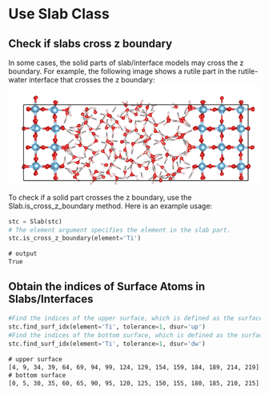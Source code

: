 # Use Slab Class

## Check if slabs cross z boundary

In some cases, the solid parts of slab/interface models may cross the z boundary. For example, the following image shows a rutile part in the rutile-water interface that crosses the z boundary:
![cross](./figures/slab-cross.png)

To check if a solid part crosses the z boundary, use the Slab.is_cross_z_boundary method. Here is an example usage:
```python
stc = Slab(stc) 
# The element argument specifies the element in the slab part.
stc.is_cross_z_boundary(element='Ti')
```
```shell
# output
True
```

## Obtain the indices of Surface Atoms in Slabs/Interfaces

```python
#Find the indices of the upper surface, which is defined as the surface in contact with water on the right.
stc.find_surf_idx(element='Ti', tolerance=1, dsur='up')
#Find the indices of the bottom surface, which is defined as the surface in contact with water on the left.
stc.find_surf_idx(element='Ti', tolerance=1, dsur='dw')
```

```shell
# upper surface
[4, 9, 34, 39, 64, 69, 94, 99, 124, 129, 154, 159, 184, 189, 214, 219]
# bottom surface
[0, 5, 30, 35, 60, 65, 90, 95, 120, 125, 150, 155, 180, 185, 210, 215]
```